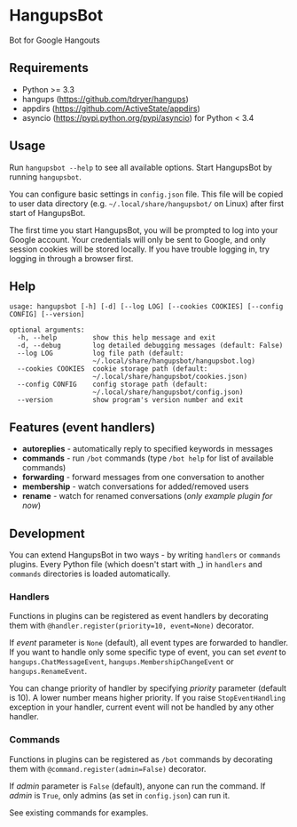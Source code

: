 HangupsBot
==========

Bot for Google Hangouts

Requirements
------------

- Python >= 3.3
- hangups (https://github.com/tdryer/hangups)
- appdirs (https://github.com/ActiveState/appdirs)
- asyncio (https://pypi.python.org/pypi/asyncio) for Python < 3.4

Usage
-----

Run `hangupsbot --help` to see all available options.
Start HangupsBot by running `hangupsbot`.

You can configure basic settings in `config.json` file. This file will be
copied to user data directory (e.g. `~/.local/share/hangupsbot/` on Linux)
after first start of HangupsBot.

The first time you start HangupsBot, you will be prompted to log into your
Google account. Your credentials will only be sent to Google, and only
session cookies will be stored locally. If you have trouble logging in,
try logging in through a browser first.

Help
----

    usage: hangupsbot [-h] [-d] [--log LOG] [--cookies COOKIES] [--config CONFIG] [--version]

    optional arguments:
      -h, --help         show this help message and exit
      -d, --debug        log detailed debugging messages (default: False)
      --log LOG          log file path (default:
                         ~/.local/share/hangupsbot/hangupsbot.log)
      --cookies COOKIES  cookie storage path (default:
                         ~/.local/share/hangupsbot/cookies.json)
      --config CONFIG    config storage path (default:
                         ~/.local/share/hangupsbot/config.json)
      --version          show program's version number and exit

Features (event handlers)
-------------------------

- **autoreplies** - automatically reply to specified keywords in messages
- **commands** - run `/bot` commands (type `/bot help` for list of available commands)
- **forwarding** - forward messages from one conversation to another
- **membership** - watch conversations for added/removed users
- **rename** - watch for renamed conversations (_only example plugin for now_)

Development
-----------

You can extend HangupsBot in two ways - by writing `handlers` or `commands` plugins.
Every Python file (which doesn't start with \_) in `handlers` and `commands` directories
is loaded automatically.

### Handlers

Functions in plugins can be registered as event handlers by decorating them with
`@handler.register(priority=10, event=None)` decorator.

If _event_ parameter is `None` (default), all event types are forwarded to handler.
If you want to handle only some specific type of event, you can set _event_
to `hangups.ChatMessageEvent`, `hangups.MembershipChangeEvent`
or `hangups.RenameEvent`.

You can change priority of handler by specifying _priority_ parameter (default is 10).
A lower number means higher priority. If you raise `StopEventHandling` exception in
your handler, current event will not be handled by any other handler.

### Commands

Functions in plugins can be registered as `/bot` commands by decorating them with
`@command.register(admin=False)` decorator.

If _admin_ parameter is `False` (default), anyone can run the command.
If _admin_ is `True`, only admins (as set in `config.json`) can run it.

See existing commands for examples.
